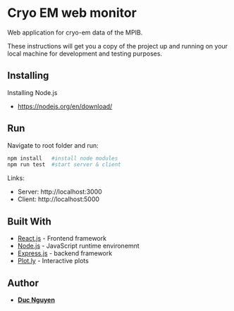 # Cryo EM web monitor 

Web application for cryo-em data of the MPIB.


These instructions will get you a copy of the project up and running on your local machine for development and testing purposes. 


## Installing

Installing Node.js
- https://nodejs.org/en/download/


## Run


Navigate to root folder and run:

```bash
npm install   #install node modules
npm run test  #start server & client
```

Links:
- Server: http://localhost:3000
- Client: http://localhost:5000



## Built With

* [React.js](https://reactjs.org/) - Frontend framework
* [Node.js](https://nodejs.org/en/) - JavaScript runtime environemnt
* [Express.js](https://expressjs.com/) - backend framework
* [Plot.ly](https://plotly.com/javascript/) - Interactive plots



## Author

* **[Duc Nguyen](https://github.com/duc-ng)**



